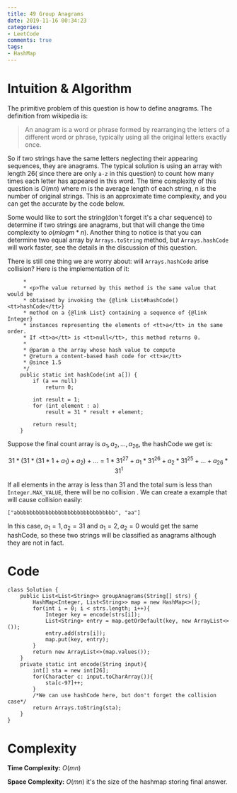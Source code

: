 ```yaml
---
title: 49 Group Anagrams
date: 2019-11-16 00:34:23
categories:
- LeetCode
comments: true
tags:
- HashMap
---
```

# Intuition & Algorithm
The primitive problem of this question is how to define anagrams. The definition from wikipedia is:
> An anagram is a word or phrase formed by rearranging the letters of a different word or phrase, typically using all the original letters exactly once.

So if two strings have the same letters neglecting their appearing sequences, they are anagrams. The typical solution is using an array with length 26( since there are only `a-z` in this question) to count how many times each letter has appeared in this word. The time complexity of this question is $O(mn)$ where m is the average length of each string, n is the number of original strings. This is an approximate time complexity, and you can get the accurate by the code below.

Some would like to sort the string(don't forget it's a char sequence) to determine if two strings are anagrams, but that will change the time complexity to $o(mlogm*n)$. Another thing to notice is that you can determine two equal array by `Arrays.toString` method, but `Arrays.hashCode` will work faster, see the details in the discussion of this question.

There is still one thing we are worry about: will `Arrays.hashCode` arise collision? Here is the implementation of it:
```
     *
     * <p>The value returned by this method is the same value that would be
     * obtained by invoking the {@link List#hashCode() <tt>hashCode</tt>}
     * method on a {@link List} containing a sequence of {@link Integer}
     * instances representing the elements of <tt>a</tt> in the same order.
     * If <tt>a</tt> is <tt>null</tt>, this method returns 0.
     *
     * @param a the array whose hash value to compute
     * @return a content-based hash code for <tt>a</tt>
     * @since 1.5
     */
    public static int hashCode(int a[]) {
        if (a == null)
            return 0;

        int result = 1;
        for (int element : a)
            result = 31 * result + element;

        return result;
    }
```

Suppose the final count array is $a_1, a_2, ..., a_26$, the hashCode we get is:

$$31*(31*(31 * 1 + a_1) + a_2)+...=1*31^{27} + a_1*31^{26}+a_2*31^{25}+...+a_{26}*31^{1}$$

If all elements in the array is less than 31 and the total sum is less than `Integer.MAX_VALUE`, there will be no collision . We can create a example that will cause collision easily:

`["abbbbbbbbbbbbbbbbbbbbbbbbbbbbbbb", "aa"]`

In this case, $a_1=1,a_2=31$ and $a_1=2, a_2 = 0$ would get the same hashCode, so these two strings will be classified as anagrams although they are not in fact.

# Code
```
class Solution {
    public List<List<String>> groupAnagrams(String[] strs) {
        HashMap<Integer, List<String>> map = new HashMap<>();
        for(int i = 0; i < strs.length; i++){
            Integer key = encode(strs[i]);
            List<String> entry = map.getOrDefault(key, new ArrayList<>());
            entry.add(strs[i]);
            map.put(key, entry);
        }
        return new ArrayList<>(map.values());
    }
    private static int encode(String input){
        int[] sta = new int[26];
        for(Character c: input.toCharArray()){
            sta[c-97]++;
        }
        /*We can use hashCode here, but don't forget the collision case*/
        return Arrays.toString(sta);
    }
}
```
# Complexity
**Time Complexity:** $O(mn)$

**Space Complexity:** $O(mn)$ it's the size of the hashmap storing final answer.
